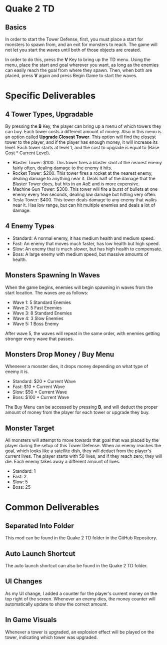 # Quake 2 TD

## Basics

In order to start the Tower Defense, first, you must place a start for monsters to spawn from, and an exit for monsters to reach. The game will not let you start the waves until both of those objects are created.

In order to do this, press the **V** Key to bring up the TD menu. Using the menu, place the start and goal wherever you want, as long as the enemies can easily reach the goal from where they spawn. Then, when both are placed, press **V** again and press Begin Game to start the waves.

# Specific Deliverables

## 4 Tower Types, Upgradable

By pressing the **B** Key, the player can bring up a menu of which towers they can buy. Each tower costs a different amount of money. Also in this menu is an option called **Upgrade Closest Tower**. This option will find the closest tower to the player, and if the player has enough money, it will increase its level. Each tower starts at level 1, and the cost to upgrade is equal to (Base Cost * Current Level).

* Blaster Tower: $100. This tower fires a blaster shot at the nearest enemy fairly often, dealing damage to the enemy it hits.
* Rocket Tower: $200. This tower fires a rocket at the nearest enemy, dealing damage to anything near it. Deals half of the damage that the Blaster Tower does, but hits in an AoE and is more expensive.
* Machine Gun Tower: $300. This tower will fire a burst of bullets at one enemy every few seconds, dealing low damage but hitting very often.
* Tesla Tower: $400. This tower deals damage to any enemy that walks near it. Has low range, but can hit multiple enemies and deals a lot of damage.

## 4 Enemy Types

* Standard: A normal enemy, it has medium health and medium speed.
* Fast: An enemy that moves much faster, has low health but high speed.
* Slow: An enemy that is much slower, but has high health to compensate. 
* Boss: A large enemy with medium speed, but massive amounts of health.

## Monsters Spawning In Waves

When the game begins, enemies will begin spawning in waves from the start location. The waves are as follows:

* Wave 1: 5 Standard Enemies
* Wave 2: 5 Fast Enemies
* Wave 3: 8 Standard Enemies
* Wave 4: 3 Slow Enemies
* Wave 5: 1 Boss Enemy

After wave 5, the waves will repeat in the same order, with enemies getting stronger every wave that passes.

## Monsters Drop Money / Buy Menu

Whenever a monster dies, it drops money depending on what type of enemy it is.

* Standard: $20 * Current Wave
* Fast: $10 * Current Wave
* Slow: $50 * Current Wave
* Boss: $100 * Current Wave

The Buy Menu can be accessed by pressing **B**, and will deduct the proper amount of money from the player for each tower or upgrade they buy.

## Monster Target

All monsters will attempt to move towards that goal that was placed by the player during the setup of this Tower Defense. When an enemy reaches the goal, which looks like a satellite dish, they will deduct from the player's current lives. The player starts with 50 lives, and if they reach zero, they will die. Each enemy takes away a different amount of lives.

* Standard: 1
* Fast: 2
* Slow: 5
* Boss: 25

# Common Deliverables

## Separated Into Folder

This mod can be found in the Quake 2 TD folder in the GitHub Repository.

## Auto Launch Shortcut

The auto launch shortcut can also be found in the Quake 2 TD folder.

## UI Changes

As my UI change, I added a counter for the player's current money on the top right of the screen. Whenever an enemy dies, the money counter will automatically update to show the correct amount.

## In Game Visuals

Whenever a tower is upgraded, an explosion effect will be played on the tower, indicating which tower was upgraded.